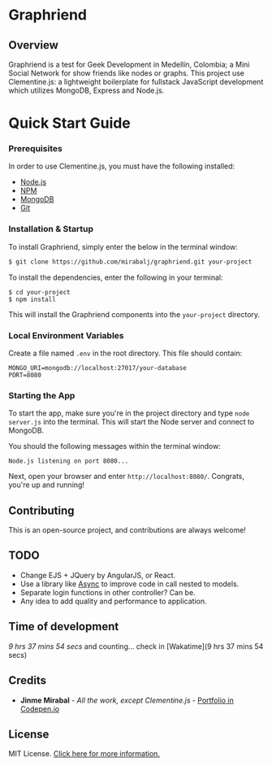 # Graphriend

## Overview

Graphriend is a test for Geek Development in Medellín, Colombia; a Mini Social Network for show friends like nodes or graphs. This project use Clementine.js: a lightweight boilerplate for fullstack JavaScript development which utilizes MongoDB, Express and Node.js.

# Quick Start Guide

### Prerequisites

In order to use Clementine.js, you must have the following installed:

- [Node.js](https://nodejs.org/)
- [NPM](https://nodejs.org/)
- [MongoDB](http://www.mongodb.org/)
- [Git](https://git-scm.com/)

### Installation & Startup

To install Graphriend, simply enter the below in the terminal window:

```bash
$ git clone https://github.com/mirabalj/graphriend.git your-project
```

To install the dependencies, enter the following in your terminal:

```
$ cd your-project
$ npm install
```

This will install the Graphriend components into the `your-project` directory.

### Local Environment Variables

Create a file named `.env` in the root directory. This file should contain:

```
MONGO_URI=mongodb://localhost:27017/your-database
PORT=8080
```

### Starting the App

To start the app, make sure you're in the project directory and type `node server.js` into the terminal. This will start the Node server and connect to MongoDB.

You should the following messages within the terminal window:

```
Node.js listening on port 8080...
```

Next, open your browser and enter `http://localhost:8080/`. Congrats, you're up and running!

## Contributing

This is an open-source project, and contributions are always welcome!

## TODO

- Change EJS + JQuery by AngularJS, or React.
- Use a library like [Async](https://github.com/caolan/async) to improve code in call nested to models.
- Separate login functions in other controller? Can be.
- Any idea to add quality and performance to application.

## Time of development
*9 hrs 37 mins 54 secs* and counting... check in [Wakatime](9 hrs 37 mins 54 secs)

## Credits

* **Jinme Mirabal** - *All the work, except Clementine.js* - [Portfolio in Codepen.io](http://codepen.io/mirabalj/)

## License

MIT License. [Click here for more information.](LICENSE.md)
